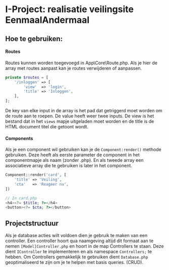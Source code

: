 # I-Project: realisatie veilingsite EenmaalAndermaal 

## Hoe te gebruiken:
#### Routes
Routes kunnen worden toegevoegd in App\Core\Route.php. Als je hier de array met routes aanpast kan je routes verwijderen of aanpassen.
```php
private $routes = [
    '/inloggen' => [
        'view'  => 'login',
        'title' => 'Inloggen',
    ],
];
```
De key van elke input in de array is het pad dat getriggerd moet worden om de route aan te roepen. De value heeft weer twee inputs. De view is het bestand dat in het ``views`` mapje uitgeladen moet worden en de title is de HTML document titel die getoont wordt.

#### Components
Als je een component wil gebruiken kan je de ``Component:render()`` methode gebruiken. Deze heeft als eerste parameter de component in het componentmapje als naam (zonder .php). En als tweede array een associatieve array die te gebruiken is later in het component.
```php
Component::render('card', [
    'title' => 'Veiling',
    'cta'   => 'Reageer nu',
])

// In card.php
<h4><?= $title; ?></h4>
<button><?= $cta; ?></button>
```

## Projectstructuur
Als je database acties wilt voldoen dien je gebruik te maken van een controller. Een controller hoort qua naamgeving altijd dit formaat aan te nemen `[Model]Controller.php` en hoort in de map Controllers te staan. Deze dient `IController` te implementeren en als namespace `Controllers;` te hebben. Om Controllers gemakkelijk te gebruiken dient `Database.php` geoptimaliseerd te zijn om je te helpen met basis queries. (CRUD).
